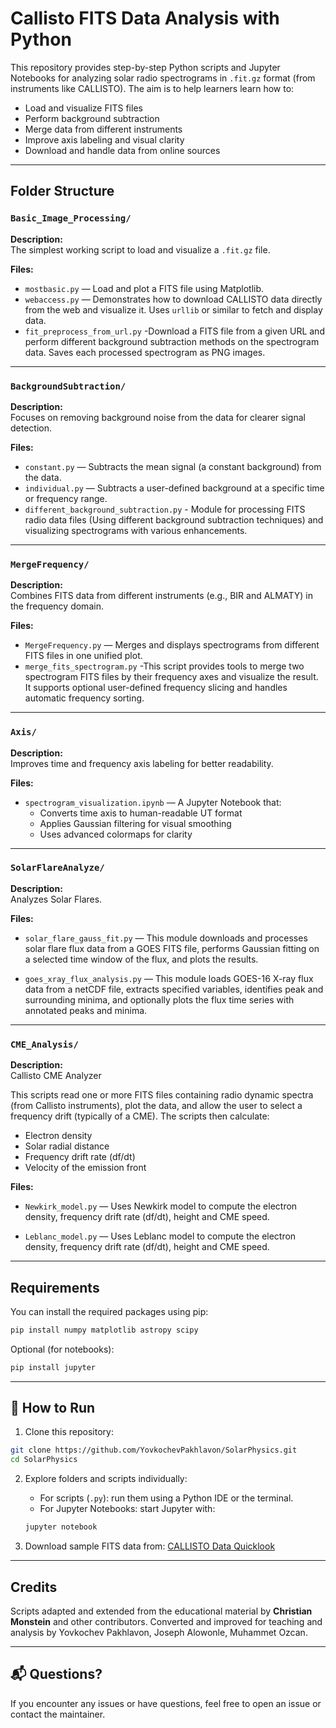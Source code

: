 # Callisto FITS Data Analysis with Python

This repository provides step-by-step Python scripts and Jupyter Notebooks for analyzing solar radio spectrograms in `.fit.gz` format (from instruments like CALLISTO). The aim is to help learners learn how to:

- Load and visualize FITS files
- Perform background subtraction
- Merge data from different instruments
- Improve axis labeling and visual clarity
- Download and handle data from online sources

---

##  Folder Structure

### `Basic_Image_Processing/`
**Description:**  
The simplest working script to load and visualize a `.fit.gz` file.

**Files:**
- `mostbasic.py` — Load and plot a FITS file using Matplotlib.
- `webaccess.py` — Demonstrates how to download CALLISTO data directly from the web and visualize it. Uses `urllib` or similar to fetch and display data.
- `fit_preprocess_from_url.py` -Download a FITS file from a given URL and perform different background subtraction methods on the spectrogram data. Saves each processed spectrogram as PNG images.

---

### `BackgroundSubtraction/`
**Description:**  
Focuses on removing background noise from the data for clearer signal detection.

**Files:**
- `constant.py` — Subtracts the mean signal (a constant background) from the data.
- `individual.py` — Subtracts a user-defined background at a specific time or frequency range.
- `different_background_subtraction.py` - Module for processing FITS radio data files (Using different background subtraction techniques) and visualizing spectrograms with various enhancements.

---

### `MergeFrequency/`
**Description:**  
Combines FITS data from different instruments (e.g., BIR and ALMATY) in the frequency domain.

**Files:**
- `MergeFrequency.py` — Merges and displays spectrograms from different FITS files in one unified plot.
- `merge_fits_spectrogram.py` -This script provides tools to merge two spectrogram FITS files by their frequency axes and visualize the result. It supports optional user-defined frequency slicing and handles automatic frequency sorting.

---

### `Axis/`
**Description:**  
Improves time and frequency axis labeling for better readability.

**Files:**
- `spectrogram_visualization.ipynb` — A Jupyter Notebook that:
  - Converts time axis to human-readable UT format
  - Applies Gaussian filtering for visual smoothing
  - Uses advanced colormaps for clarity

---

### `SolarFlareAnalyze/`
**Description:**  
Analyzes Solar Flares.

**Files:**
- `solar_flare_gauss_fit.py` — This module downloads and processes solar flare flux data from a GOES FITS file, performs Gaussian fitting on a selected time window of the flux, and plots the results.

- `goes_xray_flux_analysis.py` — This module loads GOES-16 X-ray flux data from a netCDF file, extracts specified variables, identifies peak and surrounding minima, and optionally plots the flux time series with annotated peaks and minima.

---

### `CME_Analysis/`
**Description:**  
Callisto CME Analyzer

This scripts read one or more FITS files containing radio dynamic spectra (from Callisto instruments), plot the data, and allow the user to select a frequency drift (typically of a CME). The scripts then calculate:

- Electron density
- Solar radial distance 
- Frequency drift rate (df/dt)
- Velocity of the emission front

**Files:**
- `Newkirk_model.py` — Uses Newkirk model to compute the electron density, frequency drift rate (df/dt), height and CME speed.

- `Leblanc_model.py` — Uses Leblanc model to compute the electron density, frequency drift rate (df/dt), height and CME speed.

---
##  Requirements

You can install the required packages using pip:

```bash
pip install numpy matplotlib astropy scipy
````

Optional (for notebooks):

```bash
pip install jupyter
```

---

## 🚀 How to Run

1. Clone this repository:

```bash
git clone https://github.com/YovkochevPakhlavon/SolarPhysics.git
cd SolarPhysics
```

2. Explore folders and scripts individually:

   * For scripts (`.py`): run them using a Python IDE or the terminal.
   * For Jupyter Notebooks: start Jupyter with:

   ```bash
   jupyter notebook
   ```

3. Download sample FITS data from:
   [CALLISTO Data Quicklook](http://soleil.i4ds.ch/solarradio/callistoQuicklooks/)

---



## Credits

Scripts adapted and extended from the educational material by **Christian Monstein** and other contributors.
Converted and improved for teaching and analysis by Yovkochev Pakhlavon, Joseph Alowonle, Muhammet Ozcan.

---

## 📬 Questions?

If you encounter any issues or have questions, feel free to open an issue or contact the maintainer.

```
